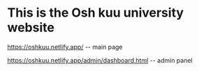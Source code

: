 # This is the Osh kuu university website

https://oshkuu.netlify.app/ -- main page 

https://oshkuu.netlify.app/admin/dashboard.html -- admin panel

